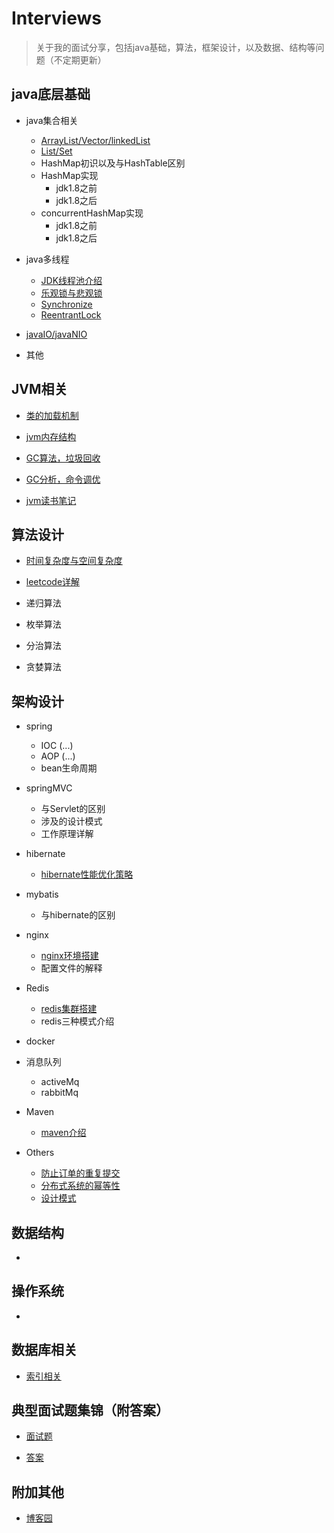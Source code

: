 # Interviews

> 关于我的面试分享，包括java基础，算法，框架设计，以及数据、结构等问题（不定期更新）

## java底层基础
- java集合相关
  * [ArrayList/Vector/linkedList](https://github.com/havenBoy/java--Interview/blob/master/javabasic/ArrayListVectorlinkedlist.md)
  * [List/Set]()
  * HashMap初识以及与HashTable区别
  * HashMap实现
    - jdk1.8之前
    - jdk1.8之后
  * concurrentHashMap实现
    - jdk1.8之前
    - jdk1.8之后

- java多线程
  * [JDK线程池介绍](https://github.com/havenBoy/havenboy-java-Interview/blob/master/javabasic/jdk-threadPool.md)
  * [乐观锁与悲观锁](https://github.com/havenBoy/havenboy-java-Interview/blob/master/javabasic/Pessimistic-lock&&optimistic-lock.md)
  * [Synchronize](https://github.com/havenBoy/havenboy-java-Interview/blob/master/javabasic/Synchronize.md)
  * [ReentrantLock](https://github.com/havenBoy/havenboy-java-Interview/blob/master/javabasic/ReentrantLock.md)
- [javaIO/javaNIO](https://github.com/havenBoy/havenboy-java-Interview/blob/master/javabasic/javaIO-javaNIO.md)
- 其他



## JVM相关
- [类的加载机制](https://github.com/havenBoy/havenboy-java-Interview/blob/master/javabasic/jvm1.md)
- [jvm内存结构](https://github.com/havenBoy/havenboy-java-Interview/blob/master/javabasic/jvm2.md)
- [GC算法，垃圾回收](https://github.com/havenBoy/havenboy-java-Interview/blob/master/javabasic/jvm3.md)
- [GC分析，命令调优](https://github.com/havenBoy/havenboy-java-Interview/blob/master/javabasic/jvm4.md)

- [jvm读书笔记](https://github.com/havenBoy/java-book-notes/tree/master/%E6%B7%B1%E5%85%A5%E7%90%86%E8%A7%A3java%E8%99%9A%E6%8B%9F%E6%9C%BA)


## 算法设计
- [时间复杂度与空间复杂度](https://github.com/havenBoy/interview/blob/master/Algorithm/complex.md)

- [leetcode详解](https://github.com/havenBoy/LeetCode)

- 递归算法

- 枚举算法

- 分治算法

- 贪婪算法


## 架构设计
- spring
  * IOC (...)
  * AOP (...)
  * bean生命周期
- springMVC
  * 与Servlet的区别
  * 涉及的设计模式
  * 工作原理详解
- hibernate
  * [hibernate性能优化策略](https://github.com/havenBoy/interview/blob/master/Architecture-design/hibernate/hibernate.md)
- mybatis
  * 与hibernate的区别
- nginx
  * [nginx环境搭建](https://github.com/havenBoy/interview/blob/master/Architecture-design/nginx/nginx.md)
  * 配置文件的解释
- Redis
  * [redis集群搭建](https://github.com/havenBoy/interview/blob/master/Architecture-design/redis/rediscluster.md)
  * redis三种模式介绍
- docker

- 消息队列
  * activeMq
  * rabbitMq
- Maven
  * [maven介绍](https://github.com/havenBoy/interview/blob/master/Architecture-design/maven/maven.md)
- Others
  * [防止订单的重复提交](https://github.com/havenBoy/havenboy-java-Interview/blob/master/Architecture-design/others/first.md)
  * [分布式系统的幂等性]()
  * [设计模式](https://github.com/havenBoy/havenboy-java-Interview/blob/master/Architecture-design/Java%2024%20%20design-pattern%20%20and%20%207%20standard/conclusion.md)


## 数据结构
- 


## 操作系统
- 


## 数据库相关
- [索引相关](https://github.com/havenBoy/interview/blob/master/databases/%E7%B4%A2%E5%BC%95.md)


## 典型面试题集锦（附答案）

- [面试题](https://github.com/havenBoy/havenboy-java-Interview/blob/master/interview_cases.md)

- [答案](https://github.com/havenBoy/havenboy-java-Interview/blob/master/interview_key.md)


## 附加其他
- [博客园](http://www.cnblogs.com/zxx-813/)

